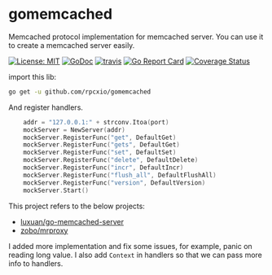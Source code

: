 # gomemcached
Memcached protocol implementation for memcached server.
You can use it to create a memcached server easily.

[![License: MIT](https://img.shields.io/badge/License-MIT-brightgreen.svg)](https://opensource.org/licenses/MIT) [![GoDoc](https://godoc.org/github.com/rpcxio/gomemcached?status.png)](http://godoc.org/github.com/rpcxio/gomemcached)  [![travis](https://travis-ci.org/smallnest/gomemcached.svg?branch=master)](https://travis-ci.org/smallnest/gomemcached) [![Go Report Card](https://goreportcard.com/badge/github.com/rpcxio/gomemcached)](https://goreportcard.com/report/github.com/rpcxio/gomemcached) [![Coverage Status](https://coveralls.io/repos/smallnest/gomemcached/badge.svg?branch=master&service=github)](https://coveralls.io/github/smallnest/gomemcached?branch=master) 


import this lib:

```sh
go get -u github.com/rpcxio/gomemcached
```


And register handlers.

```go
    addr = "127.0.0.1:" + strconv.Itoa(port)
	mockServer = NewServer(addr)
	mockServer.RegisterFunc("get", DefaultGet)
	mockServer.RegisterFunc("gets", DefaultGet)
	mockServer.RegisterFunc("set", DefaultSet)
	mockServer.RegisterFunc("delete", DefaultDelete)
	mockServer.RegisterFunc("incr", DefaultIncr)
	mockServer.RegisterFunc("flush_all", DefaultFlushAll)
	mockServer.RegisterFunc("version", DefaultVersion)
	mockServer.Start()
```


This project refers to the below projects:

- [luxuan/go-memcached-server](https://github.com/luxuan/go-memcached-server)
- [zobo/mrproxy](https://github.com/zobo/mrproxy)

I added more implementation and fix some issues, for example, panic on reading long value. I also add `Context` in handlers so that we can pass more info to handlers.
